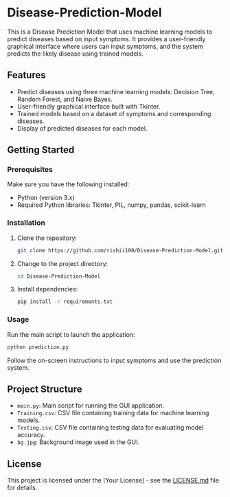 # Disease-Prediction-Model

This is a Disease Prediction Model that uses machine learning models to predict diseases based on input symptoms. It provides a user-friendly graphical interface where users can input symptoms, and the system predicts the likely disease using trained models.

## Features

- Predict diseases using three machine learning models: Decision Tree, Random Forest, and Naive Bayes.
- User-friendly graphical interface built with Tkinter.
- Trained models based on a dataset of symptoms and corresponding diseases.
- Display of predicted diseases for each model.

## Getting Started

### Prerequisites

Make sure you have the following installed:

- Python (version 3.x)
- Required Python libraries: Tkinter, PIL, numpy, pandas, scikit-learn

### Installation

1. Clone the repository:

   ```bash
   git clone https://github.com/rishii100/Disease-Prediction-Model.git
   ```

2. Change to the project directory:

   ```bash
   cd Disease-Prediction-Model
   ```

3. Install dependencies:

   ```bash
   pip install -r requirements.txt
   ```

### Usage

Run the main script to launch the application:

```bash
python prediction.py
```

Follow the on-screen instructions to input symptoms and use the prediction system.

## Project Structure

- `main.py`: Main script for running the GUI application.
- `Training.csv`: CSV file containing training data for machine learning models.
- `Testing.csv`: CSV file containing testing data for evaluating model accuracy.
- `bg.jpg`: Background image used in the GUI.

## License

This project is licensed under the [Your License] - see the [LICENSE.md](LICENSE.md) file for details.
